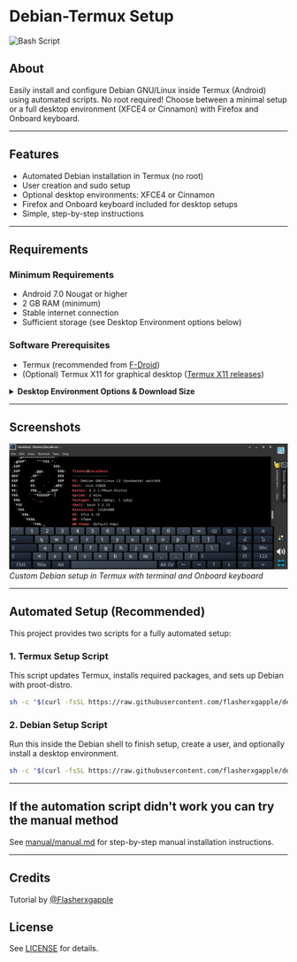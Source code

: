 # Debian-Termux Setup

![Bash Script](https://img.shields.io/badge/bash_script-%23121011.svg?style=flat&logo=gnu-bash&logoColor=white)

## About
Easily install and configure Debian GNU/Linux inside Termux (Android) using automated scripts. No root required! Choose between a minimal setup or a full desktop environment (XFCE4 or Cinnamon) with Firefox and Onboard keyboard.

---

## Features
- Automated Debian installation in Termux (no root)
- User creation and sudo setup
- Optional desktop environments: XFCE4 or Cinnamon
- Firefox and Onboard keyboard included for desktop setups
- Simple, step-by-step instructions

---

## Requirements

### Minimum Requirements
- Android 7.0 Nougat or higher
- 2 GB RAM (minimum)
- Stable internet connection
- Sufficient storage (see Desktop Environment options below)

### Software Prerequisites
- Termux (recommended from [F-Droid](https://f-droid.org/id/packages/com.termux/))
- (Optional) Termux X11 for graphical desktop ([Termux X11 releases](https://github.com/termux/termux-x11/releases/tag/nightly))

<details>
<summary><strong>Desktop Environment Options & Download Size</strong></summary>

- <strong>Minimal (no desktop environment):</strong>
  - Only essential packages (sudo, nano, adduser, pulseaudio)
  - Fastest install, smallest download (~50-100 MB)

- <strong>XFCE4 Desktop Environment:</strong>
  - XFCE4, XFCE4 Terminal, Firefox ESR, Onboard
  - Lightweight and suitable for most devices
  - Download size: ~400-600 MB
  - Installed size: ~1.2-1.5 GB

- <strong>Cinnamon Desktop Environment:</strong>
  - Cinnamon, Firefox ESR, Onboard
  - More features, heavier than XFCE4
  - Download size: ~700-900 MB
  - Installed size: ~2-2.5 GB

<em>Actual sizes may vary depending on package updates and mirrors. Ensure you have enough storage and a stable internet connection.</em>
</details>

---

## Screenshots
![Debian on Termux with XFCE4](/debian-termux.jpg)
*Custom Debian setup in Termux with terminal and Onboard keyboard*

---


## Automated Setup (Recommended)

This project provides two scripts for a fully automated setup:

### 1. Termux Setup Script
This script updates Termux, installs required packages, and sets up Debian with proot-distro.
```sh
sh -c "$(curl -fsSL https://raw.githubusercontent.com/flasherxgapple/debian-termux/master/termux-setup.sh)"
```

### 2. Debian Setup Script
Run this inside the Debian shell to finish setup, create a user, and optionally install a desktop environment.
```sh
sh -c "$(curl -fsSL https://raw.githubusercontent.com/flasherxgapple/debian-termux/master/debian-setup.sh)"
```

---


## If the automation script didn't work you can try the manual method
See [manual/manual.md](./manual/manual.md) for step-by-step manual installation instructions.

---

## Credits
Tutorial by [@Flasherxgapple](https://github.com/Flasherxgapple)

## License
See [LICENSE](./LICENSE) for details.
